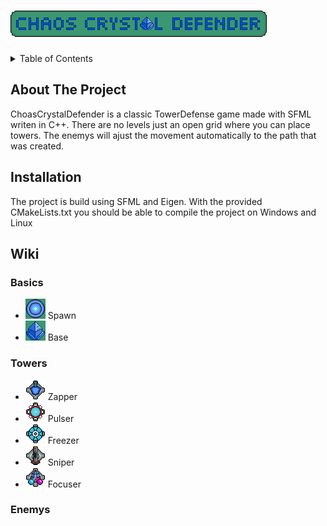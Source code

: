 # ![Tower Defense](/data/logoTexture.png)

<!-- TABLE OF CONTENTS -->
<details>
  <summary>Table of Contents</summary>
  <ol>
    <li><a href="#about-the-project">About The Project</a></li>
    <li><a href="#installation">Installation</a></li>
    <li><a href="#wiki">Wiki</a></li>
      <ul>
        <li><a href="#basics">Basics</a></li>
        <li><a href="#towers">Towers</a></li>
        <li><a href="#enemys">Enemys</a></li>
      </ul>
  </ol>
</details>

## About The Project
ChoasCrystalDefender is a classic TowerDefense game made with SFML writen in C++.
There are no levels just an open grid where you can place towers. The enemys will ajust the movement automatically to the path that was created.
## Installation

The project is build using SFML and Eigen.
With the provided CMakeLists.txt you should be able to compile the project on Windows and Linux

## Wiki
### Basics
- ![Spawn](/data/spawnTexture.png) Spawn
- ![Base](/data/baseTexture.png) Base
### Towers
- ![Zapper](/data/zapperIconTexture.png) Zapper
- ![Pulser](/data/pulserIconTexture.png) Pulser
- ![Freezer](/data/freezerIconTexture.png) Freezer
- ![Sniper](/data/sniperIconTexture.png) Sniper
- ![Focuser](/data/focuserIconTexture.png) Focuser
### Enemys
